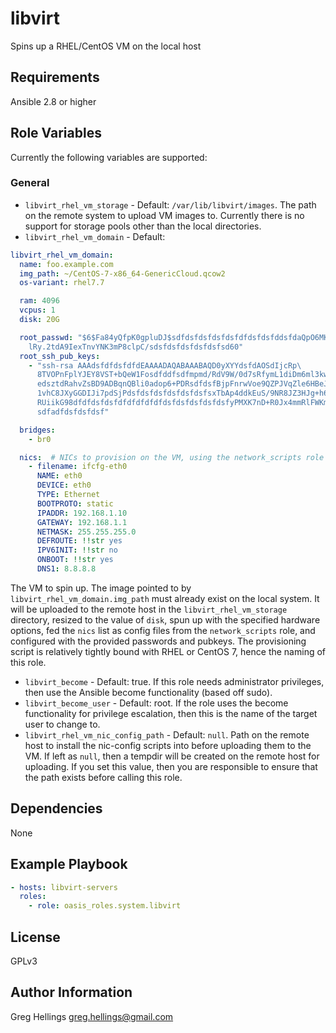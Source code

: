 libvirt
===========

Spins up a RHEL/CentOS VM on the local host

Requirements
------------

Ansible 2.8 or higher

Role Variables
--------------

Currently the following variables are supported:

### General

* `libvirt_rhel_vm_storage` - Default: `/var/lib/libvirt/images`. The path on
  the remote system to upload VM images to. Currently there is no support for
  storage pools other than the local directories.
* `libvirt_rhel_vm_domain` - Default:
```yaml
libvirt_rhel_vm_domain:
  name: foo.example.com
  img_path: ~/CentOS-7-x86_64-GenericCloud.qcow2
  os-variant: rhel7.7

  ram: 4096
  vcpus: 1
  disk: 20G

  root_passwd: "$6$Fa84yQfpK0gpluDJ$sdfdsfdsfdsfdsfdfdsfdsfddsfdaQpO6MKgioTOV5\
    lRy.2tdA9IexTnvYNK3mP8clpC/sdsfdsfdsfdsfdsfsd60"
  root_ssh_pub_keys:
    - "ssh-rsa AAAdsfdfdsfdfdEAAAADAQABAAABAQD0yXYYdsfdAOSdIjcRp\
      8TVOPnFplYJEY8VST+bQeW1Fosdfddfsdfmpmd/RdV9W/0d7sRfymL1diDm6ml3kwddff5Xn7A\
      edsztdRahvZsBD9ADBqnQBli0adop6+PDRsdfdsfBjpFnrwVoe9QZPJVqZle6HBeJYIffffEY6\
      1vhC8JXyGGDIJi7pdSjPdsfdsfdsfdsfdsfdsfsxTbAp4ddkEuS/9NR8JZ3HJg+h6mKoNffffq\
      RUiikG98dfdfdsfdsfdfdfdfdfdfdsfdsfdsfdsfdsfyPMXK7nD+R0Jx4mmRlFWKmYTjffffSq\
      sdfadfdsfdsfdsf"

  bridges:
    - br0

  nics:  # NICs to provision on the VM, using the network_scripts role
    - filename: ifcfg-eth0
      NAME: eth0
      DEVICE: eth0
      TYPE: Ethernet
      BOOTPROTO: static
      IPADDR: 192.168.1.10
      GATEWAY: 192.168.1.1
      NETMASK: 255.255.255.0
      DEFROUTE: !!str yes
      IPV6INIT: !!str no
      ONBOOT: !!str yes
      DNS1: 8.8.8.8
```
  The VM to spin up. The image pointed to by `libvirt_rhel_vm_domain.img_path`
  must already exist on the local system. It will be uploaded to the remote host
  in the `libvirt_rhel_vm_storage` directory, resized to the value of `disk`,
  spun up with the specified hardware options, fed the `nics` list as config files
  from the `network_scripts` role, and configured with the provided passwords
  and pubkeys. The provisioning script is relatively tightly bound with RHEL or
  CentOS 7, hence the naming of this role.
* `libvirt_become` - Default: true. If this role needs administrator
  privileges, then use the Ansible become functionality (based off sudo).
* `libvirt_become_user` - Default: root. If the role uses the become
  functionality for privilege escalation, then this is the name of the target
  user to change to.
* `libvirt_rhel_vm_nic_config_path` - Default: `null`. Path on the
  remote host to install the nic-config scripts into before uploading them to
  the VM. If left as `null`, then a tempdir will be created on the remote host
  for uploading. If you set this value, then you are responsible to ensure that
  the path exists before calling this role.

Dependencies
------------

None

Example Playbook
----------------

```yaml
- hosts: libvirt-servers
  roles:
    - role: oasis_roles.system.libvirt
```

License
-------

GPLv3

Author Information
------------------

Greg Hellings <greg.hellings@gmail.com>

